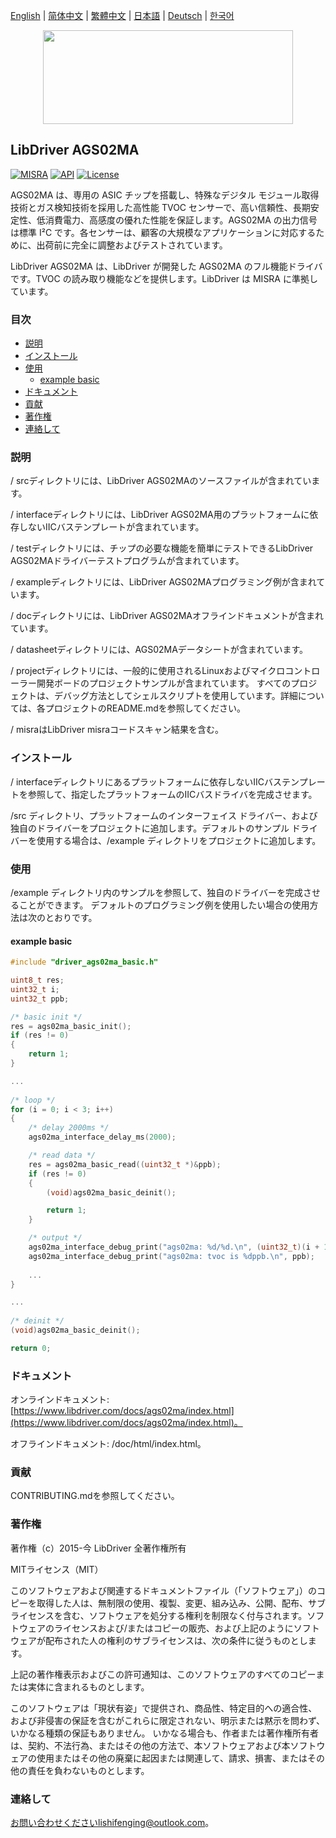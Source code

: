 [English](/README.md) | [ 简体中文](/README_zh-Hans.md) | [繁體中文](/README_zh-Hant.md) | [日本語](/README_ja.md) | [Deutsch](/README_de.md) | [한국어](/README_ko.md)

<div align=center>
<img src="/doc/image/logo.svg" width="400" height="150"/>
</div>

## LibDriver AGS02MA

[![MISRA](https://img.shields.io/badge/misra-compliant-brightgreen.svg)](/misra/README.md) [![API](https://img.shields.io/badge/api-reference-blue.svg)](https://www.libdriver.com/docs/ags02ma/index.html) [![License](https://img.shields.io/badge/license-MIT-brightgreen.svg)](/LICENSE)

AGS02MA は、専用の ASIC チップを搭載し、特殊なデジタル モジュール取得技術とガス検知技術を採用した高性能 TVOC センサーで、高い信頼性、長期安定性、低消費電力、高感度の優れた性能を保証します。AGS02MA の出力信号は標準 I²C です。各センサーは、顧客の大規模なアプリケーションに対応するために、出荷前に完全に調整およびテストされています。

LibDriver AGS02MA は、LibDriver が開発した AGS02MA のフル機能ドライバです。TVOC の読み取り機能などを提供します。LibDriver は MISRA に準拠しています。

### 目次

  - [説明](#説明)
  - [インストール](#インストール)
  - [使用](#使用)
    - [example basic](#example-basic)
  - [ドキュメント](#ドキュメント)
  - [貢献](#貢献)
  - [著作権](#著作権)
  - [連絡して](#連絡して)

### 説明

/ srcディレクトリには、LibDriver AGS02MAのソースファイルが含まれています。

/ interfaceディレクトリには、LibDriver AGS02MA用のプラットフォームに依存しないIICバステンプレートが含まれています。

/ testディレクトリには、チップの必要な機能を簡単にテストできるLibDriver AGS02MAドライバーテストプログラムが含まれています。

/ exampleディレクトリには、LibDriver AGS02MAプログラミング例が含まれています。

/ docディレクトリには、LibDriver AGS02MAオフラインドキュメントが含まれています。

/ datasheetディレクトリには、AGS02MAデータシートが含まれています。

/ projectディレクトリには、一般的に使用されるLinuxおよびマイクロコントローラー開発ボードのプロジェクトサンプルが含まれています。 すべてのプロジェクトは、デバッグ方法としてシェルスクリプトを使用しています。詳細については、各プロジェクトのREADME.mdを参照してください。

/ misraはLibDriver misraコードスキャン結果を含む。

### インストール

/ interfaceディレクトリにあるプラットフォームに依存しないIICバステンプレートを参照して、指定したプラットフォームのIICバスドライバを完成させます。

/src ディレクトリ、プラットフォームのインターフェイス ドライバー、および独自のドライバーをプロジェクトに追加します。デフォルトのサンプル ドライバーを使用する場合は、/example ディレクトリをプロジェクトに追加します。

### 使用

/example ディレクトリ内のサンプルを参照して、独自のドライバーを完成させることができます。 デフォルトのプログラミング例を使用したい場合の使用方法は次のとおりです。

#### example basic

```C
#include "driver_ags02ma_basic.h"

uint8_t res;
uint32_t i;
uint32_t ppb;

/* basic init */
res = ags02ma_basic_init();
if (res != 0)
{
    return 1;
}

...
    
/* loop */
for (i = 0; i < 3; i++)
{
    /* delay 2000ms */
    ags02ma_interface_delay_ms(2000);

    /* read data */
    res = ags02ma_basic_read((uint32_t *)&ppb);
    if (res != 0)
    {
        (void)ags02ma_basic_deinit();

        return 1;
    }

    /* output */
    ags02ma_interface_debug_print("ags02ma: %d/%d.\n", (uint32_t)(i + 1), (uint32_t)3);
    ags02ma_interface_debug_print("ags02ma: tvoc is %dppb.\n", ppb);
    
    ...
}

...
    
/* deinit */
(void)ags02ma_basic_deinit();

return 0;
```

### ドキュメント

オンラインドキュメント: [https://www.libdriver.com/docs/ags02ma/index.html](https://www.libdriver.com/docs/ags02ma/index.html)。

オフラインドキュメント: /doc/html/index.html。

### 貢献

CONTRIBUTING.mdを参照してください。

### 著作権

著作権（c）2015-今 LibDriver 全著作権所有

MITライセンス（MIT）

このソフトウェアおよび関連するドキュメントファイル（「ソフトウェア」）のコピーを取得した人は、無制限の使用、複製、変更、組み込み、公開、配布、サブライセンスを含む、ソフトウェアを処分する権利を制限なく付与されます。ソフトウェアのライセンスおよび/またはコピーの販売、および上記のようにソフトウェアが配布された人の権利のサブライセンスは、次の条件に従うものとします。

上記の著作権表示およびこの許可通知は、このソフトウェアのすべてのコピーまたは実体に含まれるものとします。

このソフトウェアは「現状有姿」で提供され、商品性、特定目的への適合性、および非侵害の保証を含むがこれらに限定されない、明示または黙示を問わず、いかなる種類の保証もありません。 いかなる場合も、作者または著作権所有者は、契約、不法行為、またはその他の方法で、本ソフトウェアおよび本ソフトウェアの使用またはその他の廃棄に起因または関連して、請求、損害、またはその他の責任を負わないものとします。

### 連絡して

お問い合わせくださいlishifenging@outlook.com。